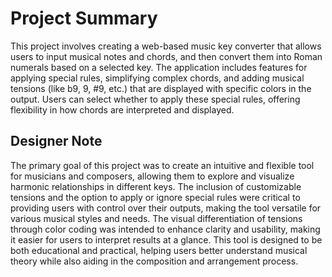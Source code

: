 
# Project Summary

This project involves creating a web-based music key converter that allows users to input musical notes and chords, and then convert them into Roman numerals based on a selected key. The application includes features for applying special rules, simplifying complex chords, and adding musical tensions (like b9, 9, #9, etc.) that are displayed with specific colors in the output. Users can select whether to apply these special rules, offering flexibility in how chords are interpreted and displayed.

## Designer Note

The primary goal of this project was to create an intuitive and flexible tool for musicians and composers, allowing them to explore and visualize harmonic relationships in different keys. The inclusion of customizable tensions and the option to apply or ignore special rules were critical to providing users with control over their outputs, making the tool versatile for various musical styles and needs. The visual differentiation of tensions through color coding was intended to enhance clarity and usability, making it easier for users to interpret results at a glance. This tool is designed to be both educational and practical, helping users better understand musical theory while also aiding in the composition and arrangement process.
